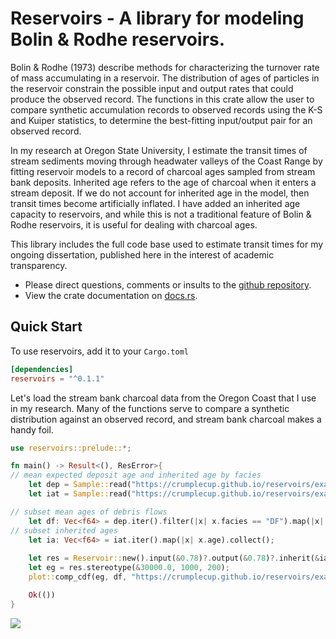 # Reservoirs - A library for modeling Bolin & Rodhe reservoirs.
Bolin & Rodhe (1973) describe methods for characterizing the turnover rate of mass accumulating in a reservoir.
The distribution of ages of particles in the reservoir constrain the possible input and output rates that could
produce the observed record.  The functions in this crate allow the user to compare synthetic accumulation records to
observed records using the K-S and Kuiper statistics, to determine the best-fitting input/output pair for an observed record.

In my research at Oregon State University, I estimate the transit times of stream sediments moving through headwater valleys
of the Coast Range by fitting reservoir models to a record of charcoal ages sampled from stream bank deposits.  Inherited age
refers to the age of charcoal when it enters a stream deposit.  If we do not account for inherited age in the model, then transit times
become artificially inflated.  I have added an inherited age capacity to reservoirs, and while this is not a traditional feature
of Bolin & Rodhe reservoirs, it is useful for dealing with charcoal ages.

This library includes the full code base used to estimate transit times for my ongoing dissertation, published here in the interest
of academic transparency.

 - Please direct questions, comments or insults to the [github repository](https://github.com/crumplecup/reservoirs).
 - View the crate documentation on [docs.rs](https://docs.rs/reservoirs/).

 ## Quick Start

To use reservoirs, add it to your `Cargo.toml`
```toml
[dependencies]
reservoirs = "^0.1.1"
```

Let's load the stream bank charcoal data from the Oregon Coast that I use 
in my research.  Many of the functions serve to compare a synthetic distribution 
against an observed record, and stream bank charcoal makes a handy foil.

```rust
use reservoirs::prelude::*;

fn main() -> Result<(), ResError>{
// mean expected deposit age and inherited age by facies
    let dep = Sample::read("https://crumplecup.github.io/reservoirs/examples/dep.csv")?;
    let iat = Sample::read("https://crumplecup.github.io/reservoirs/examples/iat.csv")?;

// subset mean ages of debris flows
    let df: Vec<f64> = dep.iter().filter(|x| x.facies == "DF").map(|x| x.age).collect();
// subset inherited ages
    let ia: Vec<f64> = iat.iter().map(|x| x.age).collect();
    
    let res = Reservoir::new().input(&0.78)?.output(&0.78)?.inherit(&ia);
    let eg = res.stereotype(&30000.0, 1000, 200);
    plot::comp_cdf(eg, df, "https://crumplecup.github.io/reservoirs/examples/df_cdf.png");

    Ok(())
}

```
![]("https://crumplecup.github.io/reservoirs/examples/df_cdf.png")
